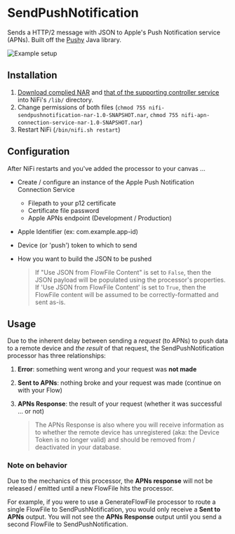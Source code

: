 # SendPushNotification #

Sends a HTTP/2 message with JSON to Apple's Push Notification service (APNs).  Built off the [Pushy](https://github.com/relayrides/pushy) Java library.

![Example setup](https://raw.githubusercontent.com/danshev/nifi-Send-Push-Notification/master/push-example-setup.png)

## Installation ##

 1. [Download complied NAR](https://github.com/danshev/SendPushNotification/blob/master/nifi-sendpushnotification-nar-1.0-SNAPSHOT.nar) and [that of the supporting controller service](https://github.com/danshev/nifi-apn-connection-service) into NiFi's `/lib/` directory.
 2. Change permissions of both files (`chmod 755 nifi-sendpushnotification-nar-1.0-SNAPSHOT.nar`, `chmod 755 nifi-apn-connection-service-nar-1.0-SNAPSHOT.nar`)
 3. Restart NiFi (`/bin/nifi.sh restart`)


## Configuration ##

After NiFi restarts and you've added the processor to your canvas ...

 - Create / configure an instance of the Apple Push Notification Connection Service
   - Filepath to your p12 certificate
   - Certificate file password
   - Apple APNs endpoint (Development / Production)
 - Apple Identifier (ex: com.example.app-id)
 - Device (or 'push') token to which to send
 - How you want to build the JSON to be pushed

 	> If "Use JSON from FlowFile Content" is set to `False`, then the JSON payload will be populated using the processor's properties.  If 'Use JSON from FlowFile Content' is set to `True`, then the FlowFile content will be assumed to be correctly-formatted and sent as-is.


## Usage ##

Due to the inherent delay between sending a *request* (to APNs) to push data to a remote device and *the result* of that request, the SendPushNotification processor has three relationships:

 1. **Error**: something went wrong and your request was **not made**
 2. **Sent to APNs**: nothing broke and your request was made (continue on with your Flow)
 3. **APNs Response**: the result of your request (whether it was successful ... or not)

 	> The APNs Response is also where you will receive information as to whether the remote device has unregistered (aka: the Device Token is no longer valid) and should be removed from / deactivated in your database.


### Note on behavior ###
Due to the mechanics of this processor, the **APNs response** will not be released / emitted until a new FlowFile hits the processor.  

For example, if you were to use a GenerateFlowFile processor to route a single FlowFile to  SendPushNotification, you would only receive a **Sent to APNs** output.  You will not see the **APNs Response** output until you send a second FlowFile to SendPushNotification.

